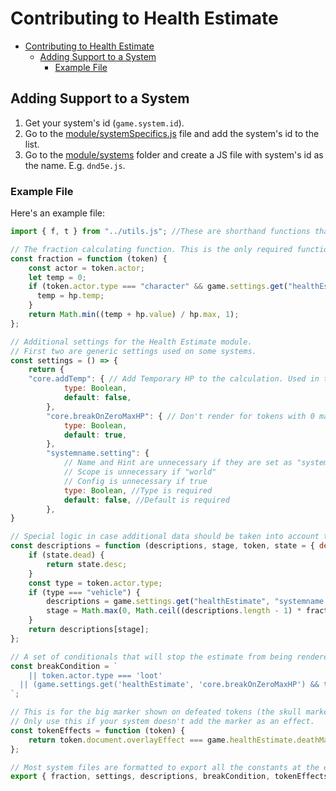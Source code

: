 # Contributing to Health Estimate

- [Contributing to Health Estimate](#contributing-to-health-estimate)
  - [Adding Support to a System](#adding-support-to-a-system)
    - [Example File](#example-file)

## Adding Support to a System

1. Get your system's id (`game.system.id`).
2. Go to the [module/systemSpecifics.js](./module/systemSpecifics.js#L73) file and add the system's id to the list.
3. Go to the [module/systems](module/systems) folder and create a JS file with system's id as the name. E.g. `dnd5e.js`.

### Example File
Here's an example file:

```js
import { f, t } from "../utils.js"; //These are shorthand functions that call game.i18n.format and game.i18n.localize. WARNING: they're hardcoded to Health Estimate's localization keys.

// The fraction calculating function. This is the only required function in the file.
const fraction = function (token) {
    const actor = token.actor;
    let temp = 0;
    if (token.actor.type === "character" && game.settings.get("healthEstimate", "core.addTemp")) {
      temp = hp.temp;
    }
    return Math.min((temp + hp.value) / hp.max, 1);
};

// Additional settings for the Health Estimate module.
// First two are generic settings used on some systems.
const settings = () => {
	return {
    "core.addTemp": { // Add Temporary HP to the calculation. Used in the fraction function above.
			type: Boolean,
			default: false,
		},
		"core.breakOnZeroMaxHP": { // Don't render for tokens with 0 maximum hp. Used in the breakCondition below.
			type: Boolean,
			default: true,
		},
		"systemname.setting": {
			// Name and Hint are unnecessary if they are set as "systemname.setting.name" and "systemname.setting.hint".
			// Scope is unnecessary if "world"
			// Config is unnecessary if true
			type: Boolean, //Type is required
			default: false, //Default is required
		},
}

// Special logic in case additional data should be taken into account to estimate a token's health. E.g. a non-living type of token, like a vehicle.
const descriptions = function (descriptions, stage, token, state = { dead: false, desc: "" }, fraction) {
	if (state.dead) {
		return state.desc;
	}
	const type = token.actor.type;
	if (type === "vehicle") {
		descriptions = game.settings.get("healthEstimate", "systemname.setting").split(/[,;]\s*/); //This assumes a setting set as a string, similar to Stages settings.
		stage = Math.max(0, Math.ceil((descriptions.length - 1) * fraction));
	}
	return descriptions[stage];
};

// A set of conditionals that will stop the estimate from being rendered.
const breakCondition = `
	|| token.actor.type === 'loot'
  || (game.settings.get('healthEstimate', 'core.breakOnZeroMaxHP') && token.actor.system.hp.max === 0)
`;

// This is for the big marker shown on defeated tokens (the skull marker by default).
// Only use this if your system doesn't add the marker as an effect.
const tokenEffects = function (token) {
	return token.document.overlayEffect === game.healthEstimate.deathMarker;
};

// Most system files are formatted to export all the constants at the end of file. Be sure to change it as you change the file.
export { fraction, settings, descriptions, breakCondition, tokenEffects };
```
